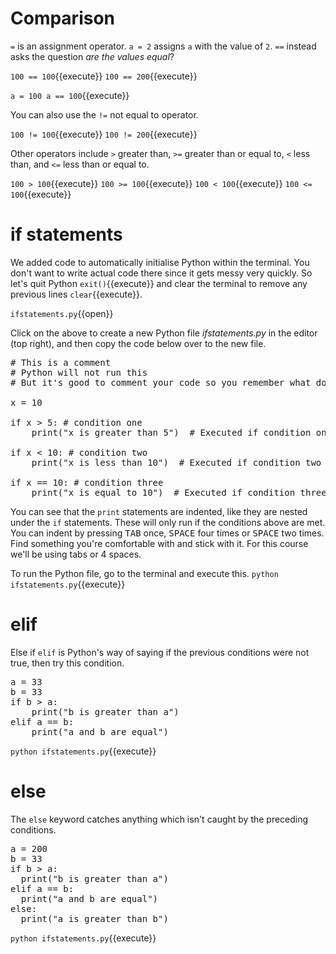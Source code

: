 # Comparison
```=``` is an assignment operator. ```a = 2``` assigns ```a``` with the value of ```2```.
```==``` instead asks the question *are the values equal*?

`100 == 100`{{execute}}
`100 == 200`{{execute}}

`a = 100
a == 100`{{execute}}

You can also use the ```!=``` not equal to operator.

`100 != 100`{{execute}}
`100 != 200`{{execute}}

Other operators include ```>``` greater than, ```>=``` greater than or equal to, ```<``` less than, and ```<=``` less than or equal to.

`100 > 100`{{execute}}
`100 >= 100`{{execute}}
`100 < 100`{{execute}}
`100 <= 100`{{execute}}

# if statements
We added code to automatically initialise Python within the terminal. You don't want to write actual code there since it gets messy very quickly. So let's quit Python `exit()`{{execute}} and clear the terminal to remove any previous lines `clear`{{execute}}.

`ifstatements.py`{{open}}

Click on the above to create a new Python file *ifstatements.py* in the editor (top right), and then copy the code below over to the new file.

<pre class="file" data-filename="ifstatements.py" data-target="replace"># This is a comment
# Python will not run this
# But it's good to comment your code so you remember what does what

x = 10

if x > 5: # condition one
    print("x is greater than 5")  # Executed if condition one is True.

if x < 10: # condition two
    print("x is less than 10")  # Executed if condition two is True.

if x == 10: # condition three
    print("x is equal to 10")  # Executed if condition three is True. </pre>

You can see that the ```print``` statements are indented, like they are nested under the ```if``` statements. These will only run if the conditions above are met. You can indent by pressing <kbd>TAB</kbd> once, <kbd>SPACE</kbd> four times or <kbd>SPACE</kbd> two times. Find something you're comfortable with and stick with it. For this course we'll be using tabs or 4 spaces.

To run the Python file, go to the terminal and execute this. `python ifstatements.py`{{execute}}

# elif
Else if ```elif``` is Python's way of saying if the previous conditions were not true, then try this condition.

<pre class="file" data-filename="ifstatements.py" data-target="replace">
a = 33
b = 33
if b > a:
    print("b is greater than a")
elif a == b:
    print("a and b are equal")
</pre>

`python ifstatements.py`{{execute}}

# else
The ```else``` keyword catches anything which isn't caught by the preceding conditions.

<pre class="file" data-filename="ifstatements.py" data-target="replace">
a = 200
b = 33
if b > a:
  print("b is greater than a")
elif a == b:
  print("a and b are equal")
else:
  print("a is greater than b")
</pre>

`python ifstatements.py`{{execute}}